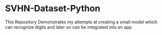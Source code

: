 # SVHN-Dataset-Python
This Repository Demonstrates my attempts at creating a small model which can recognize digits and later on can be integrated into an app.
